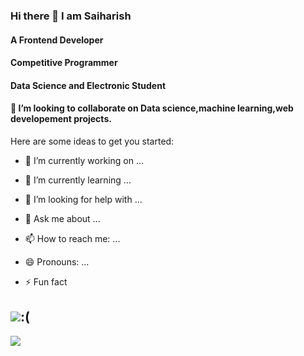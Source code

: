 ### Hi there 👋 I am  Saiharish
#### A Frontend Developer
#### Competitive Programmer
#### Data Science and Electronic Student


<!--**MSHarish004/MSHarish004** is a ✨ _special_ ✨ repository because its `README.md` (this file) appears on your GitHub profile.-->
#### 👯 I’m looking to collaborate on Data science,machine learning,web developement projects.
Here are some ideas to get you started:

- 🔭 I’m currently working on ...
- 🌱 I’m currently learning ...

- 🤔 I’m looking for help with ...
- 💬 Ask me about ...
- 📫 How to reach me: ...
- 😄 Pronouns: ...
- ⚡ Fun fact 
 ## ![](https://komarev.com/ghpvc/?username=MSHarish004&label=PROFILE+VIEWS&style=plastic):(




![](https://leetcard.jacoblin.cool/MSHarish004?ext=heatmap)
